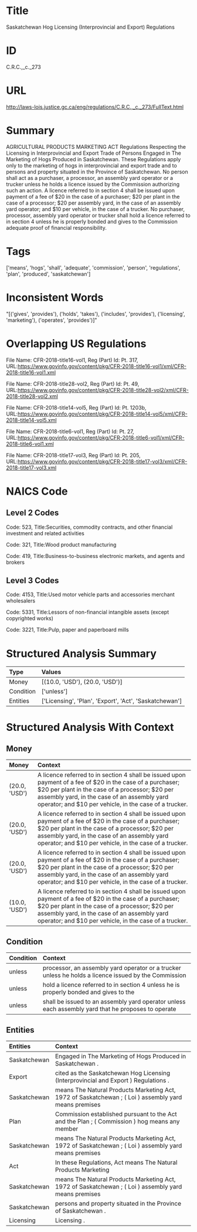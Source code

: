 # Title
Saskatchewan Hog Licensing (Interprovincial and Export) Regulations


# ID
C.R.C.,_c._273

# URL
http://laws-lois.justice.gc.ca/eng/regulations/C.R.C.,_c._273/FullText.html


# Summary
AGRICULTURAL PRODUCTS MARKETING ACT Regulations Respecting the Licensing in Interprovincial and Export Trade of Persons Engaged in The Marketing of Hogs Produced in Saskatchewan.
These Regulations apply only to the marketing of hogs in interprovincial and export trade and to persons and property situated in the Province of Saskatchewan.
No person shall act as a purchaser, a processor, an assembly yard operator or a trucker unless he holds a licence issued by the Commission authorizing such an action.
A licence referred to in section 4 shall be issued upon payment of a fee of $20 in the case of a purchaser; $20 per plant in the case of a processor; $20 per assembly yard, in the case of an assembly yard operator; and $10 per vehicle, in the case of a trucker.
No purchaser, processor, assembly yard operator or trucker shall hold a licence referred to in section 4 unless he is properly bonded and gives to the Commission adequate proof of financial responsibility.


# Tags
['means', 'hogs', 'shall', 'adequate', 'commission', 'person', 'regulations', 'plan', 'produced', 'saskatchewan']


# Inconsistent Words
"[('gives', 'provides'), ('holds', 'takes'), ('includes', 'provides'), ('licensing', 'marketing'), ('operates', 'provides')]"


# Overlapping US Regulations
File Name: CFR-2018-title16-vol1, Reg (Part) Id: Pt. 317, URL:https://www.govinfo.gov/content/pkg/CFR-2018-title16-vol1/xml/CFR-2018-title16-vol1.xml

File Name: CFR-2018-title28-vol2, Reg (Part) Id: Pt. 49, URL:https://www.govinfo.gov/content/pkg/CFR-2018-title28-vol2/xml/CFR-2018-title28-vol2.xml

File Name: CFR-2018-title14-vol5, Reg (Part) Id: Pt. 1203b, URL:https://www.govinfo.gov/content/pkg/CFR-2018-title14-vol5/xml/CFR-2018-title14-vol5.xml

File Name: CFR-2018-title6-vol1, Reg (Part) Id: Pt. 27, URL:https://www.govinfo.gov/content/pkg/CFR-2018-title6-vol1/xml/CFR-2018-title6-vol1.xml

File Name: CFR-2018-title17-vol3, Reg (Part) Id: Pt. 205, URL:https://www.govinfo.gov/content/pkg/CFR-2018-title17-vol3/xml/CFR-2018-title17-vol3.xml




# NAICS Code
## Level 2 Codes
Code: 523, Title:Securities, commodity contracts, and other financial investment and related activities

Code: 321, Title:Wood product manufacturing

Code: 419, Title:Business-to-business electronic markets, and agents and brokers




## Level 3 Codes
Code: 4153, Title:Used motor vehicle parts and accessories merchant wholesalers

Code: 5331, Title:Lessors of non-financial intangible assets (except copyrighted works)

Code: 3221, Title:Pulp, paper and paperboard mills







# Structured Analysis Summary
| Type      | Values                                                 |
|:----------|:-------------------------------------------------------|
| Money     | [(10.0, 'USD'), (20.0, 'USD')]                         |
| Condition | ['unless']                                             |
| Entities  | ['Licensing', 'Plan', 'Export', 'Act', 'Saskatchewan'] |


# Structured Analysis With Context
 


## Money
| Money         | Context                                                                                                                                                                                                                                                               |
|:--------------|:----------------------------------------------------------------------------------------------------------------------------------------------------------------------------------------------------------------------------------------------------------------------|
| (20.0, 'USD') | A licence referred to in section 4 shall be issued upon payment of a fee of $20 in the case of a purchaser; $20 per plant in the case of a processor; $20 per assembly yard, in the case of an assembly yard operator; and $10 per vehicle, in the case of a trucker. |
| (20.0, 'USD') | A licence referred to in section 4 shall be issued upon payment of a fee of $20 in the case of a purchaser; $20 per plant in the case of a processor; $20 per assembly yard, in the case of an assembly yard operator; and $10 per vehicle, in the case of a trucker. |
| (20.0, 'USD') | A licence referred to in section 4 shall be issued upon payment of a fee of $20 in the case of a purchaser; $20 per plant in the case of a processor; $20 per assembly yard, in the case of an assembly yard operator; and $10 per vehicle, in the case of a trucker. |
| (10.0, 'USD') | A licence referred to in section 4 shall be issued upon payment of a fee of $20 in the case of a purchaser; $20 per plant in the case of a processor; $20 per assembly yard, in the case of an assembly yard operator; and $10 per vehicle, in the case of a trucker. |


## Condition
| Condition   | Context                                                                                              |
|:------------|:-----------------------------------------------------------------------------------------------------|
| unless      | processor, an assembly yard operator or a trucker unless he holds a licence issued by the Commission |
| unless      | hold a licence referred to in section 4 unless he is properly bonded and gives to the                |
| unless      | shall be issued to an assembly yard operator unless each assembly yard that he proposes to operate   |


## Entities
| Entities     | Context                                                                                               |
|:-------------|:------------------------------------------------------------------------------------------------------|
| Saskatchewan | Engaged in The Marketing of Hogs Produced in Saskatchewan .                                           |
| Export       | cited as the Saskatchewan Hog Licensing (Interprovincial and Export ) Regulations .                   |
| Saskatchewan | means The Natural Products Marketing Act, 1972 of Saskatchewan ; ( Loi ) assembly yard means premises |
| Plan         | Commission established pursuant to the Act and the Plan ; ( Commission ) hog means any member         |
| Saskatchewan | means The Natural Products Marketing Act, 1972 of Saskatchewan ; ( Loi ) assembly yard means premises |
| Act          | In these Regulations,  Act   means  The Natural Products Marketing                                    |
| Saskatchewan | means The Natural Products Marketing Act, 1972 of Saskatchewan ; ( Loi ) assembly yard means premises |
| Saskatchewan | persons and property situated in the Province of Saskatchewan .                                       |
| Licensing    | Licensing .                                                                                           |


